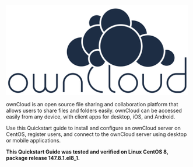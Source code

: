 <img src="owncloud.png" width="500">

ownCloud is an open source file sharing and collaboration platform that allows users to share files and folders easily. ownCloud can be accessed easily from any device, with client apps for desktop, iOS, and Android. 

Use this Quickstart guide to install and configure an ownCloud server on CentOS, register users, and connect to the ownCloud server using desktop or mobile applications.

**This Quickstart Guide was tested and verified on Linux CentOS 8, package release 147.8.1.el8_1.** 